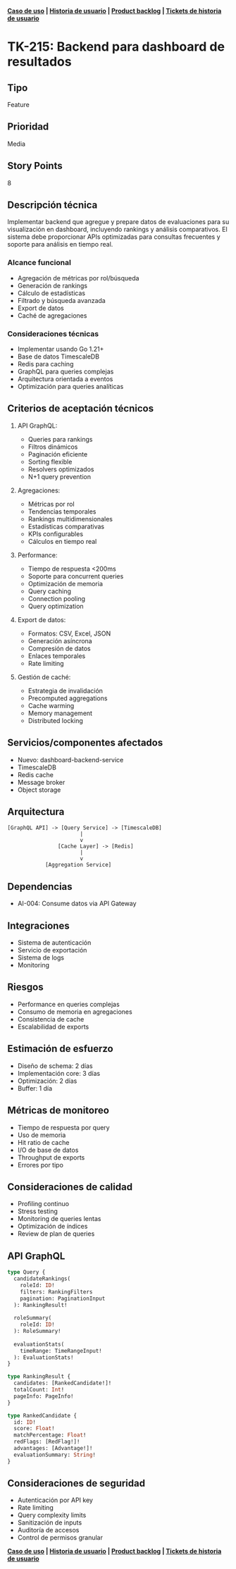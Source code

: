 **[Caso de uso](./uc_2.md) | [Historia de usuario](./us_21.md) | [Product backlog](./product_backlog.md) | [Tickets de historia de usuario](./tk_210.moc.md)**

# TK-215: Backend para dashboard de resultados

## Tipo
Feature

## Prioridad
Media

## Story Points
8

## Descripción técnica
Implementar backend que agregue y prepare datos de evaluaciones para su visualización en dashboard, incluyendo rankings y análisis comparativos. El sistema debe proporcionar APIs optimizadas para consultas frecuentes y soporte para análisis en tiempo real.

### Alcance funcional
- Agregación de métricas por rol/búsqueda
- Generación de rankings
- Cálculo de estadísticas
- Filtrado y búsqueda avanzada
- Export de datos
- Caché de agregaciones

### Consideraciones técnicas
- Implementar usando Go 1.21+
- Base de datos TimescaleDB
- Redis para caching
- GraphQL para queries complejas
- Arquitectura orientada a eventos
- Optimización para queries analíticas

## Criterios de aceptación técnicos
1. API GraphQL:
   - Queries para rankings
   - Filtros dinámicos
   - Paginación eficiente
   - Sorting flexible
   - Resolvers optimizados
   - N+1 query prevention

2. Agregaciones:
   - Métricas por rol
   - Tendencias temporales
   - Rankings multidimensionales
   - Estadísticas comparativas
   - KPIs configurables
   - Cálculos en tiempo real

3. Performance:
   - Tiempo de respuesta <200ms
   - Soporte para concurrent queries
   - Optimización de memoria
   - Query caching
   - Connection pooling
   - Query optimization

4. Export de datos:
   - Formatos: CSV, Excel, JSON
   - Generación asíncrona
   - Compresión de datos
   - Enlaces temporales
   - Rate limiting

5. Gestión de caché:
   - Estrategia de invalidación
   - Precomputed aggregations
   - Cache warming
   - Memory management
   - Distributed locking

## Servicios/componentes afectados
- Nuevo: dashboard-backend-service
- TimescaleDB
- Redis cache
- Message broker
- Object storage

## Arquitectura
```
[GraphQL API] -> [Query Service] -> [TimescaleDB]
                       |
                       v
                [Cache Layer] -> [Redis]
                       |
                       v
            [Aggregation Service]
```

## Dependencias
- AI-004: Consume datos via API Gateway

## Integraciones
- Sistema de autenticación
- Servicio de exportación
- Sistema de logs
- Monitoring

## Riesgos
- Performance en queries complejas
- Consumo de memoria en agregaciones
- Consistencia de cache
- Escalabilidad de exports

## Estimación de esfuerzo
- Diseño de schema: 2 días
- Implementación core: 3 días
- Optimización: 2 días
- Buffer: 1 día

## Métricas de monitoreo
- Tiempo de respuesta por query
- Uso de memoria
- Hit ratio de cache
- I/O de base de datos
- Throughput de exports
- Errores por tipo

## Consideraciones de calidad
- Profiling continuo
- Stress testing
- Monitoring de queries lentas
- Optimización de índices
- Review de plan de queries

## API GraphQL
```graphql
type Query {
  candidateRankings(
    roleId: ID!
    filters: RankingFilters
    pagination: PaginationInput
  ): RankingResult!
  
  roleSummary(
    roleId: ID!
  ): RoleSummary!
  
  evaluationStats(
    timeRange: TimeRangeInput!
  ): EvaluationStats!
}

type RankingResult {
  candidates: [RankedCandidate!]!
  totalCount: Int!
  pageInfo: PageInfo!
}

type RankedCandidate {
  id: ID!
  score: Float!
  matchPercentage: Float!
  redFlags: [RedFlag!]!
  advantages: [Advantage!]!
  evaluationSummary: String!
}
```

## Consideraciones de seguridad
- Autenticación por API key
- Rate limiting
- Query complexity limits
- Sanitización de inputs
- Auditoría de accesos
- Control de permisos granular

**[Caso de uso](./uc_2.md) | [Historia de usuario](./us_21.md) | [Product backlog](./product_backlog.md) | [Tickets de historia de usuario](./tk_210.moc.md)**
